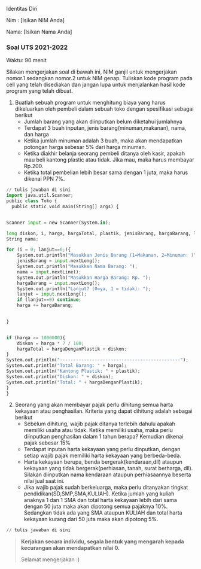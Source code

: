 Identitas Diri

Nim : [Isikan NIM Anda]

Nama: [Isikan Nama Anda]

### Soal UTS 2021-2022
Waktu: 90 menit

Silakan mengerjakan soal di bawah ini, NIM ganjil untuk mengerjakan nomor.1 sedangkan nomor.2 untuk NIM genap. Tuliskan
kode program pada cell yang telah disediakan dan jangan lupa untuk menjalankan hasil kode program yang telah dibuat.

1. Buatlah sebuah program untuk menghitung biaya yang harus dikeluarkan oleh pembeli dalam sebuah toko dengan spesifikasi sebagai berikut
    + Jumlah barang yang akan diinputkan belum diketahui jumlahnya
    + Terdapat 3 buah inputan, jenis barang(minuman,makanan), nama, dan harga
    + Ketika jumlah minuman adalah 3 buah, maka akan mendapatkan potongan harga sebesar 5% dari harga minuman.
    + Ketika diakhir belanja seorang pembeli ditanya oleh kasir, apakah mau beli kantong plastic atau tidak. Jika mau, maka harus membayar Rp.200.
    + Ketika total pembelian lebih besar sama dengan 1 juta, maka harus dikenai PPN 7%.


```python
// tulis jawaban di sini
import java.util.Scanner;
public class Toko {
  public static void main(String[] args) {


Scanner input = new Scanner(System.in);

long diskon, i, harga, hargaTotal, plastik, jenisBarang, hargaBarang, lanjut, hargaDenganPlastik;
String nama;

for (i = 0; lanjut==0;){
    System.out.println("Masukkan Jenis Barang (1=Makanan, 2=Minuman: )");
    jenisBarang = input.nextLong();
    System.out.println("Masukkan Nama Barang: ");
    nama = input.nextLine();
    System.out.println("Masukkan Harga Barang: Rp. ");
    hargaBarang = input.nextLong();
    System.out.println("Lanjut? (0=ya, 1 = tidak): ");
    lanjut = input.nextLong();
    if (lanjut==0) continue;
    harga += hargaBarang;
    

}


if (harga >= 1000000){
    diskon = harga * 7 / 100;
    hargaTotal = hargaDenganPlastik + diskon;
} 
System.out.println("---------------------------------------------");
System.out.println("Total Barang: " + harga);
System.out.println("Kantong Plastik: " + plastik);
System.out.println("Diskon: " + diskon);
System.out.println("Total: " + hargaDenganPlastik);
}
}
```

2.	Seorang yang akan membayar pajak perlu dihitung semua harta kekayaan atau penghasilan. Kriteria yang dapat dihitung adalah sebagai berikut
    + Sebelum dihitung, wajib pajak ditanya terlebih dahulu apakah memiliki usaha atau tidak. Ketika memiliki usaha, maka perlu diinputkan penghasilan dalam 1 tahun berapa? Kemudian dikenai pajak sebesar 15%
    + Terdapat inputan harta kekayaan yang perlu dinputkan, dengan setiap wajib pajak memiliki harta kekayaan yang berbeda-beda.
    + Harta kekayaan berupa, benda bergerak(kendaraan,dll) ataupun kekayaan yang tidak bergerak(perhiasan, tanah, surat berharga, dll). Silakan diinputkan nama kendaraan ataupun perhiasaannya beserta nilai jual saat ini.
    + Jika wajib pajak sudah berkeluarga, maka perlu ditanyakan tingkat pendidikan(SD,SMP,SMA,KULIAH). Ketika jumlah yang kuliah anaknya 1 dan 1 SMA dan total harta kekayaan lebih dari sama dengan 50 juta maka akan dipotong semua pajaknya 10%. Sedangkan tidak ada yang SMA ataupun KULIAH dan total harta kekayaan kurang dari 50 juta maka akan dipotong 5%.


```python
// tulis jawaban di sini

```

> **Kerjakan secara individu, segala bentuk yang mengarah kepada kecurangan akan mendapatkan nilai 0.**
>
> Selamat mengerjakan :)

